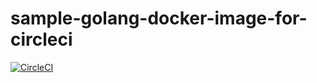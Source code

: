 # sample-golang-docker-image-for-circleci

[![CircleCI](https://circleci.com/gh/kyamanak83/sample-golang-docker-image-for-circleci/tree/master.svg?style=svg)](https://circleci.com/gh/kyamanak83/sample-golang-docker-image-circleci/tree/master)

[ ](https://image.docbase.io/uploads/01bb81bb-f642-4c1c-a1f0-0c0f063777d8.png)
